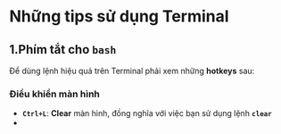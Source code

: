 # Những tips sử dụng Terminal

## 1.Phím tắt cho **`bash`**

Để dùng lệnh hiệu quả trên Terminal phải xem những **hotkeys** sau:

### Điểu khiển màn hình

- **`Ctrl+L`**: **Clear** màn hình, đồng nghĩa với việc bạn sử dụng lệnh **`clear`** 
- 











